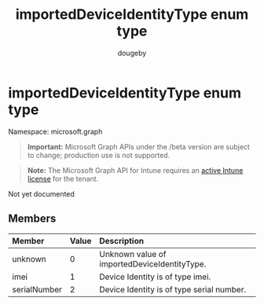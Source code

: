 ﻿---
title: "importedDeviceIdentityType enum type"
description: "Not yet documented"
author: "dougeby"
localization_priority: Normal
ms.prod: "intune"
doc_type: enumPageType
---

# importedDeviceIdentityType enum type

Namespace: microsoft.graph

> **Important:** Microsoft Graph APIs under the /beta version are subject to change; production use is not supported.

> **Note:** The Microsoft Graph API for Intune requires an [active Intune license](https://go.microsoft.com/fwlink/?linkid=839381) for the tenant.

Not yet documented

## Members

| Member       | Value | Description                                  |
| :----------- | :---- | :------------------------------------------- |
| unknown      | 0     | Unknown value of importedDeviceIdentityType. |
| imei         | 1     | Device Identity is of type imei.             |
| serialNumber | 2     | Device Identity is of type serial number.    |

